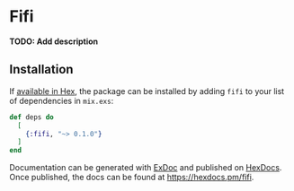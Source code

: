 # Fifi

**TODO: Add description**

## Installation

If [available in Hex](https://hex.pm/docs/publish), the package can be installed
by adding `fifi` to your list of dependencies in `mix.exs`:

```elixir
def deps do
  [
    {:fifi, "~> 0.1.0"}
  ]
end
```

Documentation can be generated with [ExDoc](https://github.com/elixir-lang/ex_doc)
and published on [HexDocs](https://hexdocs.pm). Once published, the docs can
be found at <https://hexdocs.pm/fifi>.

